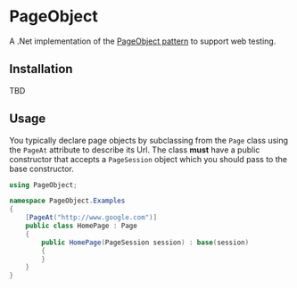 # PageObject
A .Net implementation of the [PageObject pattern](http://martinfowler.com/bliki/PageObject.html) to support web testing.

## Installation
TBD

## Usage

You typically declare page objects by subclassing from the `Page` class using the `PageAt` attribute to describe its Url.
The class **must** have a public constructor that accepts a `PageSession` object which you should pass to the base constructor. 

```cs
using PageObject;

namespace PageObject.Examples
{
    [PageAt("http://www.google.com")]
    public class HomePage : Page
    {
        public HomePage(PageSession session) : base(session)
        {
        }
    }
}
```

